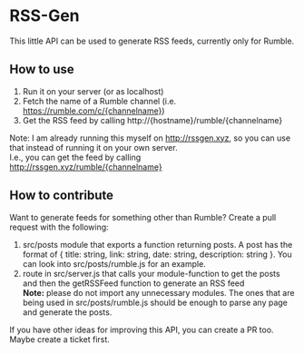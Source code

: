 # RSS-Gen

This little API can be used to generate RSS feeds, currently only for Rumble.

## How to use

1. Run it on your server (or as localhost)
2. Fetch the name of a Rumble channel (i.e. https://rumble.com/c/{channelname})
3. Get the RSS feed by calling http://{hostname}/rumble/{channelname}

Note: I am already running this myself on http://rssgen.xyz, so you can use that instead of running it on your own server.\
I.e., you can get the feed by calling http://rssgen.xyz/rumble/{channelname}

## How to contribute

Want to generate feeds for something other than Rumble?
Create a pull request with the following:
1. src/posts module that exports a function returning posts. A post has the format of { title: string, link: string, date: string, description: string }. You can look into src/posts/rumble.js for an example.
2. route in src/server.js that calls your module-function to get the posts and then the getRSSFeed function to generate an RSS feed\
**Note:** please do not import any unnecessary modules. The ones that are being used in src/posts/rumble.js should be enough to parse any page and generate the posts.

If you have other ideas for improving this API, you can create a PR too. Maybe create a ticket first.
